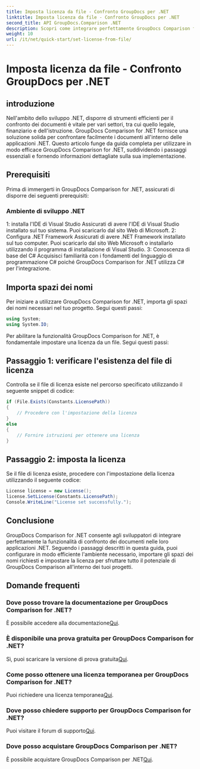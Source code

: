 ```yaml
---
title: Imposta licenza da file - Confronto GroupDocs per .NET
linktitle: Imposta licenza da file - Confronto GroupDocs per .NET
second_title: API GroupDocs.Comparison .NET
description: Scopri come integrare perfettamente GroupDocs Comparison for .NET nelle tue applicazioni. Configura, importa spazi dei nomi e confronta documenti senza sforzo.
weight: 10
url: /it/net/quick-start/set-license-from-file/
---
```


# Imposta licenza da file - Confronto GroupDocs per .NET

## introduzione
Nell'ambito dello sviluppo .NET, disporre di strumenti efficienti per il confronto dei documenti è vitale per vari settori, tra cui quello legale, finanziario e dell'istruzione. GroupDocs Comparison for .NET fornisce una soluzione solida per confrontare facilmente i documenti all'interno delle applicazioni .NET. Questo articolo funge da guida completa per utilizzare in modo efficace GroupDocs Comparison for .NET, suddividendo i passaggi essenziali e fornendo informazioni dettagliate sulla sua implementazione.
## Prerequisiti
Prima di immergerti in GroupDocs Comparison for .NET, assicurati di disporre dei seguenti prerequisiti:
### Ambiente di sviluppo .NET
1: installa l'IDE di Visual Studio
Assicurati di avere l'IDE di Visual Studio installato sul tuo sistema. Puoi scaricarlo dal sito Web di Microsoft.
2: Configura .NET Framework
Assicurati di avere .NET Framework installato sul tuo computer. Puoi scaricarlo dal sito Web Microsoft o installarlo utilizzando il programma di installazione di Visual Studio.
3: Conoscenza di base del C#
Acquisisci familiarità con i fondamenti del linguaggio di programmazione C# poiché GroupDocs Comparison for .NET utilizza C# per l'integrazione.

## Importa spazi dei nomi
Per iniziare a utilizzare GroupDocs Comparison for .NET, importa gli spazi dei nomi necessari nel tuo progetto. Segui questi passi:
```csharp
using System;
using System.IO;
```

Per abilitare la funzionalità GroupDocs Comparison for .NET, è fondamentale impostare una licenza da un file. Segui questi passi:
## Passaggio 1: verificare l'esistenza del file di licenza
Controlla se il file di licenza esiste nel percorso specificato utilizzando il seguente snippet di codice:
```csharp
if (File.Exists(Constants.LicensePath))
{
    // Procedere con l'impostazione della licenza
}
else
{
    // Fornire istruzioni per ottenere una licenza
}
```
## Passaggio 2: imposta la licenza
Se il file di licenza esiste, procedere con l'impostazione della licenza utilizzando il seguente codice:
```csharp
License license = new License();
license.SetLicense(Constants.LicensePath);
Console.WriteLine("License set successfully.");
```

## Conclusione
GroupDocs Comparison for .NET consente agli sviluppatori di integrare perfettamente la funzionalità di confronto dei documenti nelle loro applicazioni .NET. Seguendo i passaggi descritti in questa guida, puoi configurare in modo efficiente l'ambiente necessario, importare gli spazi dei nomi richiesti e impostare la licenza per sfruttare tutto il potenziale di GroupDocs Comparison all'interno dei tuoi progetti.
## Domande frequenti
### Dove posso trovare la documentazione per GroupDocs Comparison for .NET?
 È possibile accedere alla documentazione[Qui](https://tutorials.groupdocs.com/comparison/net/).
### È disponibile una prova gratuita per GroupDocs Comparison for .NET?
 Sì, puoi scaricare la versione di prova gratuita[Qui](https://releases.groupdocs.com/).
### Come posso ottenere una licenza temporanea per GroupDocs Comparison for .NET?
 Puoi richiedere una licenza temporanea[Qui](https://purchase.groupdocs.com/temporary-license/).
### Dove posso chiedere supporto per GroupDocs Comparison for .NET?
 Puoi visitare il forum di supporto[Qui](https://forum.groupdocs.com/c/comparison/12).
### Dove posso acquistare GroupDocs Comparison per .NET?
 È possibile acquistare GroupDocs Comparison per .NET[Qui](https://purchase.groupdocs.com/buy).